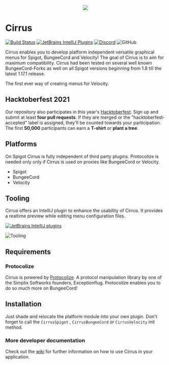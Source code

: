 <p align="center">
  <img src="https://i.imgur.com/vmfZcvS.png" />
</p>

# Cirrus

[![Build Status](http://ci.exceptionflug.de/buildStatus/icon?job=Cirrus)](http://ci.exceptionflug.de/job/Cirrus/) [![JetBrains IntelliJ Plugins](https://img.shields.io/jetbrains/plugin/v/15194-cirrus-tooling)](https://plugins.jetbrains.com/plugin/15194-cirrus-tooling) [![Discord](https://img.shields.io/discord/752533664696369204?label=Discord)](https://discord.simplixsoft.com/) ![GitHub](https://img.shields.io/github/license/Exceptionflug/Protocolize)

Cirrus enables you to develop platform independent versatile graphical menus for Spigot, BungeeCord and Velocity! The goal of
Cirrus is to aim for maximum compatibility. Cirrus had been tested on several well known BungeeCord-Forks as well on all
Spigot versions beginning from 1.8 till the latest 1.17.1 release.

The first ever way of creating menus for Velocity.

## Hacktoberfest 2021
Our repository also participates in this year's [Hacktoberfest](https://hacktoberfest.digitalocean.com/). Sign up and submit at least **four pull requests**. If they are merged or the "hacktoberfest-accepted" label is assigned, they'll be counted towards your participation. The first **50,000** participants can earn a **T-shirt** or **plant a tree**.

## Platforms
On Spigot Cirrus is fully independent of third party plugins. Protocolize is needed only only if Cirrus is used on proxies like BungeeCord or Velocity.

- Spigot 
- BungeeCord
- Velocity

## Tooling

Cirrus offers an IntelliJ plugin to enhance the usability of Cirrus. It provides a realtime preview while editing menu
configuration files.

[![JetBrains IntelliJ plugins](https://img.shields.io/jetbrains/plugin/d/15194-cirrus-tooling)](https://plugins.jetbrains.com/plugin/15194-cirrus-tooling)

![Tooling](https://i.imgur.com/88pvZ8G.gif)

## Requirements

### Protocolize

Cirrus is powered by [Protocolize](https://github.com/Exceptionflug/protocolize). A protocol manipulation library by one
of the Simplix Softworks founders, Exceptionflug. Protocolize enables you to do so much more on BungeeCord!

## Installation

Just shade and relocate the platform module into your own plugin. Don't forget to call the `CirrusSpigot`
, `CirrusBungeeCord` or `CirrusVelocity` init method.

### More developer documentation

Check out the [wiki](https://github.com/Simplix-Softworks/Cirrus/wiki) for further information on how to use Cirrus in
your application.

